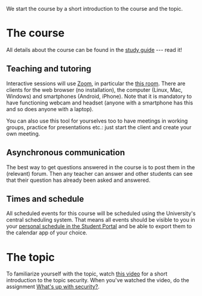We start the course by a short introduction to the course and the topic.

# The course

All details about the course can be found in the [study guide][studyguide] --- 
read it!

## Teaching and tutoring

Interactive sessions will use [Zoom][zoom], in particular the [this 
room][zoom-room]. There are clients for the web browser (no installation), the 
computer (Linux, Mac, Windows) and smartphones (Android, iPhone).
Note that it is mandatory to have functioning webcam and headset (anyone with a 
smartphone has this and so does anyone with a laptop).

You can also use this tool for yourselves too to have meetings in working 
groups, practice for presentations etc.: just start the client and create your 
own meeting.


## Asynchronous communication

The best way to get questions answered in the course is to post them in the 
(relevant) forum. Then any teacher can answer and other students can see that 
their question has already been asked and answered.

## Times and schedule

All scheduled events for this course will be scheduled using the University's 
central scheduling system.  That means all events should be visible to you in 
your [personal schedule in the Student Portal][schedule] and be able to export 
them to the calendar app of your choice.


# The topic

To familiarize yourself with the topic, watch [this video][intro-security] for 
a short introduction to the topic security. When you've watched the video, do 
the assignment [What's up with security?][security-news].


[zoom]: https://miun-se.zoom.us
[zoom-room]: https://miun-se.zoom.us/my/dbosk
[schedule]: https://portal.miun.se/web/student/schedule
[studyguide]: https://ver.miun.se/courses/security/dasak/studyguide.pdf
[intro-security]: file:///dev/null
[security-news]: https://ver.miun.se/courses/security/dasak/security-society-seminar.pdf
